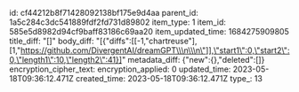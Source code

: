 id: cf44212b8f71428092138bf175e9d4aa
parent_id: 1a5c284c3dc541889fdf2fd731d89802
item_type: 1
item_id: 585e5d8982d94cf9baff83186c69aa20
item_updated_time: 1684275909805
title_diff: "[]"
body_diff: "[{\"diffs\":[[-1,\"chartreuse\"],[1,\"https://github.com/DivergentAI/dreamGPT\\\n\\\n\"]],\"start1\":0,\"start2\":0,\"length1\":10,\"length2\":41}]"
metadata_diff: {"new":{},"deleted":[]}
encryption_cipher_text: 
encryption_applied: 0
updated_time: 2023-05-18T09:36:12.471Z
created_time: 2023-05-18T09:36:12.471Z
type_: 13